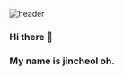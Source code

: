 ![header](https://capsule-render.vercel.app/api?type=wave&color=auto&height=300&section=header&text=JINCHEOL5%20&fontSize=90)

### Hi there 👋 
### My name is jincheol oh. 

<!--
**jincheol5/jincheol5** is a ✨ _special_ ✨ repository because its `README.md` (this file) appears on your GitHub profile.

Here are some ideas to get you started:

- 🔭 I’m currently working on ...
- 🌱 I’m currently learning ...
- 👯 I’m looking to collaborate on ...
- 🤔 I’m looking for help with ...
- 💬 Ask me about ...
- 📫 How to reach me: ...
- 😄 Pronouns: ...
- ⚡ Fun fact: ...
-->
